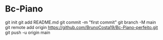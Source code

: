 # Bc-Piano
git init
git add README.md
git commit -m "first commit"
git branch -M main
git remote add origin https://github.com/BrunoCosta19/Bc-Piano-perfeito.git
git push -u origin main
